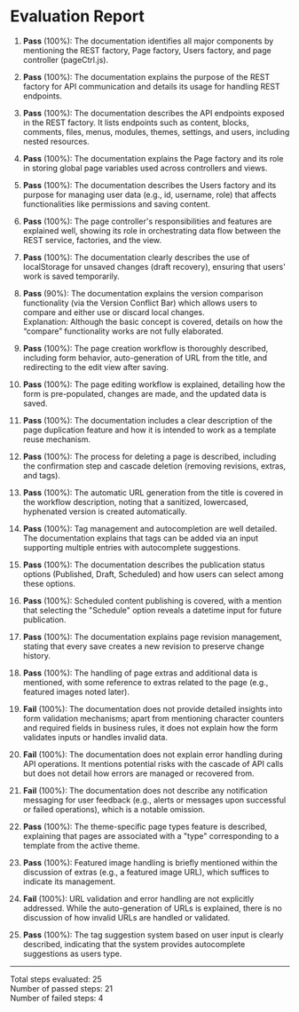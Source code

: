 # Evaluation Report

1. **Pass** (100%): The documentation identifies all major components by mentioning the REST factory, Page factory, Users factory, and page controller (pageCtrl.js).

2. **Pass** (100%): The documentation explains the purpose of the REST factory for API communication and details its usage for handling REST endpoints.

3. **Pass** (100%): The documentation describes the API endpoints exposed in the REST factory. It lists endpoints such as content, blocks, comments, files, menus, modules, themes, settings, and users, including nested resources.

4. **Pass** (100%): The documentation explains the Page factory and its role in storing global page variables used across controllers and views.

5. **Pass** (100%): The documentation describes the Users factory and its purpose for managing user data (e.g., id, username, role) that affects functionalities like permissions and saving content.

6. **Pass** (100%): The page controller's responsibilities and features are explained well, showing its role in orchestrating data flow between the REST service, factories, and the view.

7. **Pass** (100%): The documentation clearly describes the use of localStorage for unsaved changes (draft recovery), ensuring that users' work is saved temporarily.

8. **Pass** (90%): The documentation explains the version comparison functionality (via the Version Conflict Bar) which allows users to compare and either use or discard local changes.  
   Explanation: Although the basic concept is covered, details on how the “compare” functionality works are not fully elaborated.

9. **Pass** (100%): The page creation workflow is thoroughly described, including form behavior, auto-generation of URL from the title, and redirecting to the edit view after saving.

10. **Pass** (100%): The page editing workflow is explained, detailing how the form is pre-populated, changes are made, and the updated data is saved.

11. **Pass** (100%): The documentation includes a clear description of the page duplication feature and how it is intended to work as a template reuse mechanism.

12. **Pass** (100%): The process for deleting a page is described, including the confirmation step and cascade deletion (removing revisions, extras, and tags).

13. **Pass** (100%): The automatic URL generation from the title is covered in the workflow description, noting that a sanitized, lowercased, hyphenated version is created automatically.

14. **Pass** (100%): Tag management and autocompletion are well detailed. The documentation explains that tags can be added via an input supporting multiple entries with autocomplete suggestions.

15. **Pass** (100%): The documentation describes the publication status options (Published, Draft, Scheduled) and how users can select among these options.

16. **Pass** (100%): Scheduled content publishing is covered, with a mention that selecting the "Schedule" option reveals a datetime input for future publication.

17. **Pass** (100%): The documentation explains page revision management, stating that every save creates a new revision to preserve change history.

18. **Pass** (100%): The handling of page extras and additional data is mentioned, with some reference to extras related to the page (e.g., featured images noted later).

19. **Fail** (100%): The documentation does not provide detailed insights into form validation mechanisms; apart from mentioning character counters and required fields in business rules, it does not explain how the form validates inputs or handles invalid data.

20. **Fail** (100%): The documentation does not explain error handling during API operations. It mentions potential risks with the cascade of API calls but does not detail how errors are managed or recovered from.

21. **Fail** (100%): The documentation does not describe any notification messaging for user feedback (e.g., alerts or messages upon successful or failed operations), which is a notable omission.

22. **Pass** (100%): The theme-specific page types feature is described, explaining that pages are associated with a "type" corresponding to a template from the active theme.

23. **Pass** (100%): Featured image handling is briefly mentioned within the discussion of extras (e.g., a featured image URL), which suffices to indicate its management.

24. **Fail** (100%): URL validation and error handling are not explicitly addressed. While the auto-generation of URLs is explained, there is no discussion of how invalid URLs are handled or validated.

25. **Pass** (100%): The tag suggestion system based on user input is clearly described, indicating that the system provides autocomplete suggestions as users type.

---

Total steps evaluated: 25  
Number of passed steps: 21  
Number of failed steps: 4
